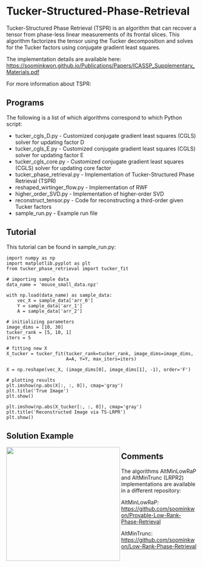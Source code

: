 # Tucker-Structured-Phase-Retrieval

Tucker-Structured Phase Retrieval (TSPR) is an algorithm that can recover a tensor from phase-less linear measurements of its frontal slices. This algorithm factorizes the tensor using the Tucker decomposition and solves for the Tucker factors using conjugate gradient least squares.

The implementation details are available here: https://soominkwon.github.io/Publications/Papers/ICASSP_Supplementary_Materials.pdf

For more information about TSPR:

## Programs
The following is a list of which algorithms correspond to which Python script:

* tucker_cgls_D.py - Customized conjugate gradient least squares (CGLS) solver for updating factor D
* tucker_cgls_E.py - Customized conjugate gradient least squares (CGLS) solver for updating factor E
* tucker_cgls_core.py - Customized conjugate gradient least squares (CGLS) solver for updating core factor
* tucker_phase_retrieval.py - Implementation of Tucker-Structured Phase Retrieval (TSPR)
* reshaped_wirtinger_flow.py - Implementation of RWF
* higher_order_SVD.py - Implementation of higher-order SVD
* reconstruct_tensor.py - Code for reconstructing a third-order given Tucker factors
* sample_run.py - Example run file

## Tutorial
This tutorial can be found in sample_run.py:

```
import numpy as np
import matplotlib.pyplot as plt
from tucker_phase_retrieval import tucker_fit

# importing sample data
data_name = 'mouse_small_data.npz'

with np.load(data_name) as sample_data:
    vec_X = sample_data['arr_0']
    Y = sample_data['arr_1']
    A = sample_data['arr_2']
    
# initializing parameters
image_dims = [10, 30]
tucker_rank = [5, 10, 1]
iters = 5

# fitting new X
X_tucker = tucker_fit(tucker_rank=tucker_rank, image_dims=image_dims, 
                      A=A, Y=Y, max_iters=iters)

X = np.reshape(vec_X, (image_dims[0], image_dims[1], -1), order='F')

# plotting results
plt.imshow(np.abs(X[:, :, 0]), cmap='gray')
plt.title('True Image')
plt.show()

plt.imshow(np.abs(X_tucker[:, :, 0]), cmap='gray')
plt.title('Reconstructed Image via TS-LRPR')
plt.show()
```

## Solution Example
<p align="center">
  <a href="url"><img src="https://github.com/soominkwon/Tucker-Structured-Phase-Retrieval/Video_Results/plane_recovery.mp4" align="left" height="300" width="300" ></a>
</p>

## Comments
The algorithms AltMinLowRaP and AltMinTrunc (LRPR2) implementations are available in a different repository:

AltMinLowRaP: https://github.com/soominkwon/Provable-Low-Rank-Phase-Retrieval 

AltMinTrunc: https://github.com/soominkwon/Low-Rank-Phase-Retrieval
